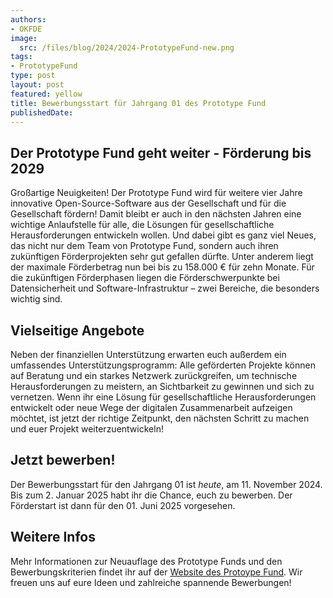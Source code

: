 ```yaml
---
authors:
- OKFDE
image:
  src: /files/blog/2024/2024-PrototypeFund-new.png
tags:
- PrototypeFund
type: post
layout: post
featured: yellow
title: Bewerbungsstart für Jahrgang 01 des Prototype Fund
publishedDate:
---
```


## Der Prototype Fund geht weiter - Förderung bis 2029

Großartige Neuigkeiten! Der Prototype Fund wird für weitere vier Jahre innovative Open-Source-Software aus der Gesellschaft und für die Gesellschaft fördern! Damit bleibt er auch in den nächsten Jahren eine wichtige Anlaufstelle für alle, die Lösungen für gesellschaftliche Herausforderungen entwickeln wollen. Und dabei gibt es ganz viel Neues, das nicht nur dem Team von Prototype Fund, sondern auch ihren zukünftigen Förderprojekten sehr gut gefallen dürfte. Unter anderem liegt der maximale Förderbetrag nun bei bis zu 158.000 € für zehn Monate. Für die zukünftigen Förderphasen liegen die Förder­schwerpunkte bei Datensicherheit und Software-Infrastruktur – zwei Bereiche, die besonders wichtig sind.

## Vielseitige Angebote

Neben der finanziellen Unterstützung erwarten euch außerdem ein umfassendes Unterstützungsprogramm: Alle geförderten Projekte können auf Beratung und ein starkes Netzwerk zurückgreifen, um technische Herausforderungen zu meistern, an Sichtbarkeit zu gewinnen und sich zu vernetzen. Wenn ihr eine Lösung für gesellschaftliche Herausforderungen entwickelt oder neue Wege der digitalen Zusammenarbeit aufzeigen möchtet, ist jetzt der richtige Zeitpunkt, den nächsten Schritt zu machen und euer Projekt weiterzuentwickeln! 

## Jetzt bewerben!

Der Bewerbungsstart für den Jahrgang 01 ist *heute*, am 11. November 2024. Bis zum 2. Januar 2025 habt ihr die Chance, euch zu bewerben. Der Förderstart ist dann für den 01. Juni 2025 vorgesehen.

## Weitere Infos

Mehr Informationen zur Neuauflage des Prototype Funds und den Bewerbungskriterien findet ihr auf der [Website des Protoype Fund](https://prototypefund.de/der-prototype-fund-geht-weiter-und-wie/). Wir freuen uns auf eure Ideen und zahlreiche spannende Bewerbungen!
